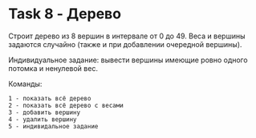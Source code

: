 # Task 8 - Дерево

Строит дерево из 8 вершин в интервале от 0 до 49. Веса и вершины задаются случайно (также и при добавлении очередной вершины).

Индивидуальное задание: вывести вершины имеющие ровно одного потомка и ненулевой вес.

Команды:

    1 - показать всё дерево
    2 - показать всё дерево с весами
    3 - добавить вершину
    4 - удалить вершину
    5 - индивидальное задание

